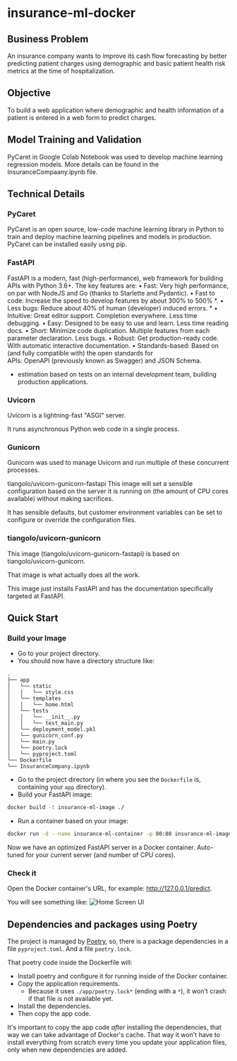 # insurance-ml-docker

## Business Problem
An insurance company wants to improve its cash flow forecasting by better predicting patient charges using demographic and basic patient health risk metrics at the time of hospitalization.

## Objective
To build a web application where demographic and health information of a patient is entered in a web form to predict charges.

## Model Training and Validation
PyCaret in Google Colab Notebook was used to develop machine learning regression models. More details can be found in the InsuranceCompaany.ipynb file.

## Technical Details

### PyCaret
PyCaret is an open source, low-code machine learning library in Python to train and deploy machine learning pipelines and models in production. PyCaret can be installed easily using pip.

### FastAPI
FastAPI is a modern, fast (high-performance), web framework for building APIs with Python 3.6+.
The key features are:
	• Fast: Very high performance, on par with NodeJS and Go (thanks to Starlette and Pydantic).
	• Fast to code: Increase the speed to develop features by about 300% to 500% *.
	• Less bugs: Reduce about 40% of human (developer) induced errors. *
	• Intuitive: Great editor support. Completion everywhere. Less time debugging.
	• Easy: Designed to be easy to use and learn. Less time reading docs.
	• Short: Minimize code duplication. Multiple features from each parameter declaration. Less bugs.
	• Robust: Get production-ready code. With automatic interactive documentation.
	• Standards-based: Based on (and fully compatible with) the open standards for APIs: OpenAPI (previously known as Swagger) and JSON Schema.
* estimation based on tests on an internal development team, building production applications.

### Uvicorn
Uvicorn is a lightning-fast "ASGI" server.

It runs asynchronous Python web code in a single process.

### Gunicorn
Gunicorn was used to manage Uvicorn and run multiple of these concurrent processes.

tiangolo/uvicorn-gunicorn-fastapi
This image will set a sensible configuration based on the server it is running on (the amount of CPU cores available) without making sacrifices.

It has sensible defaults, but customer environment variables can be set to configure or override the configuration files.

### tiangolo/uvicorn-gunicorn
This image (tiangolo/uvicorn-gunicorn-fastapi) is based on tiangolo/uvicorn-gunicorn.

That image is what actually does all the work.

This image just installs FastAPI and has the documentation specifically targeted at FastAPI.

## Quick Start
### Build your Image

* Go to your project directory.
* You should now have a directory structure like:

```
.
├── app
│   └── static
│   │   └── style.css
│   └── templates
│   │   └── home.html
│   └── tests
│   │   └── __init__.py
│   │   └── test_main.py
│   └── deployment_model.pkl
│   └── gunicorn_conf.py
│   └── main.py
│   └── poetry.lock
│   └── pyproject.toml
└── Dockerfile
└── InsuranceCompany.ipynb
```

* Go to the project directory (in where you see the `Dockerfile` is, containing your `app` directory).
* Build your FastAPI image:

```bash
docker build -t insurance-ml-image ./
```

* Run a container based on your image:

```bash
docker run -d --name insurance-ml-container -p 80:80 insurance-ml-image
```

Now we have an optimized FastAPI server in a Docker container. Auto-tuned for your current server (and number of CPU cores).

### Check it

Open the Docker container's URL, for example: <a href="http://127.0.0.1/predict" target="_blank">http://127.0.0.1/predict</a>.

You will see something like:
![Home Screen UI](https://dl.dropbox.com/s/g1wt3e965fiqji0/homescreen.png?dl=0)

## Dependencies and packages using Poetry

The project is managed by [Poetry](https://python-poetry.org/), so, there is a package dependencies in a file `pyproject.toml`. And a file `poetry.lock`.

That poetry code inside the Dockerfile will:
* Install poetry and configure it for running inside of the Docker container.
* Copy the application requirements.
    * Because it uses `./app/poetry.lock*` (ending with a `*`), it won't crash if that file is not available yet.
* Install the dependencies.
* Then copy the app code.

It's important to copy the app code *after* installing the dependencies, that way we can take advantage of Docker's cache. That way it won't have to install everything from scratch every time you update your application files, only when new dependencies are added.